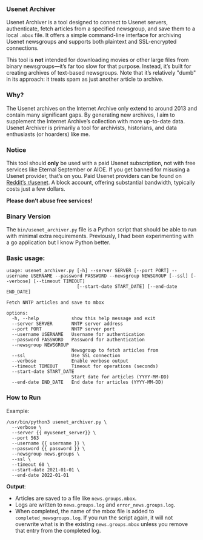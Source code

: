 ### Usenet Archiver

Usenet Archiver is a tool designed to connect to Usenet servers, authenticate, fetch articles from a specified newsgroup, and save them to a local `.mbox` file. It offers a simple command-line interface for archiving Usenet newsgroups and supports both plaintext and SSL-encrypted connections.

This tool is **not** intended for downloading movies or other large files from binary newsgroups—it’s far too slow for that purpose. Instead, it’s built for creating archives of text-based newsgroups. Note that it’s relatively "dumb" in its approach: it treats spam as just another article to archive.

### Why?

The Usenet archives on the Internet Archive only extend to around 2013 and contain many significant gaps. By generating new archives, I aim to supplement the Internet Archive’s collection with more up-to-date data. Usenet Archiver is primarily a tool for archivists, historians, and data enthusiasts (or hoarders) like me.

### Notice

This tool should **only** be used with a paid Usenet subscription, not with free services like Eternal September or AIOE. If you get banned for misusing a Usenet provider, that’s on you. Paid Usenet providers can be found on [Reddit’s r/usenet](https://www.reddit.com/r/usenet/). A block account, offering substantial bandwidth, typically costs just a few dollars.

**Please don’t abuse free services!**

### Binary Version

The `bin/usenet_archiver.py` file is a Python script that should be able to run with minimal extra requirements. Previously, I had been experimenting with a go application but I know Python better.

### Basic usage:

```
usage: usenet_archiver.py [-h] --server SERVER [--port PORT] --username USERNAME --password PASSWORD --newsgroup NEWSGROUP [--ssl] [--verbose] [--timeout TIMEOUT]
                          [--start-date START_DATE] [--end-date END_DATE]

Fetch NNTP articles and save to mbox

options:
  -h, --help            show this help message and exit
  --server SERVER       NNTP server address
  --port PORT           NNTP server port
  --username USERNAME   Username for authentication
  --password PASSWORD   Password for authentication
  --newsgroup NEWSGROUP
                        Newsgroup to fetch articles from
  --ssl                 Use SSL connection
  --verbose             Enable verbose output
  --timeout TIMEOUT     Timeout for operations (seconds)
  --start-date START_DATE
                        Start date for articles (YYYY-MM-DD)
  --end-date END_DATE   End date for articles (YYYY-MM-DD)
```

### How to Run

Example:

```
/usr/bin/python3 usenet_archiver.py \
  --verbose \
  --server {{ myusenet_server}} \
  --port 563 
  --username {{ username }} \
  --password {{ password }} \
  --newsgroup news.groups \
  --ssl \
  --timeout 60 \
  --start-date 2021-01-01 \
  --end-date 2022-01-01
```

**Output**:
   - Articles are saved to a file like `news.groups.mbox`.
   - Logs are written to `news.groups.log` and `error_news.groups.log`.
   - When completed, the name of the mbox file is added to `completed_newsgroups.log`. If you run the script again, it will not overwrite what is in the existing `news.groups.mbox` unless you remove that entry from the completed log.

